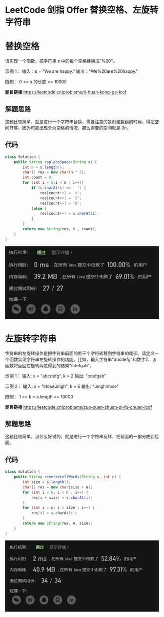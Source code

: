 # LeetCode 剑指 Offer 替换空格、左旋转字符串

# 替换空格
请实现一个函数，把字符串 s 中的每个空格替换成"%20"。

示例 1：
输入：s = "We are happy."
输出："We%20are%20happy."


限制：
0 <= s 的长度 <= 10000

**题目链接**
https://leetcode.cn/problems/ti-huan-kong-ge-lcof

## 解题思路
这题比较简单，就是进行一个字符串替换，需要注意的是创建数组的时候，得把空间开够，因为可能出现全为空格的情况，那么需要的空间就是 3n。

## 代码

```java
class Solution {
    public String replaceSpace(String s) {
        int n = s.length();
        char[] res = new char[n * 3];
        int count = 0;
        for (int i = 0;i < n ; i++){ 
            if (s.charAt(i) == ' ') {
                res[count++] = '%';
                res[count++] = '2';
                res[count++] = '0';
            }else {
                res[count++] = s.charAt(i);
            }
        }
        return new String(res, 0 , count);
    }
}
```
![image-20221017225742136](image/image-20221017225742136.png)


# 左旋转字符串
字符串的左旋转操作是把字符串前面的若干个字符转移到字符串的尾部。请定义一个函数实现字符串左旋转操作的功能。比如，输入字符串"abcdefg"和数字2，该函数将返回左旋转两位得到的结果"cdefgab"。

示例 1：
输入: s = "abcdefg", k = 2
输出: "cdefgab"

示例 2：
输入: s = "lrloseumgh", k = 6
输出: "umghlrlose"

限制：
1 <= k < s.length <= 10000

**题目链接**
https://leetcode.cn/problems/zuo-xuan-zhuan-zi-fu-chuan-lcof

## 解题思路

这题比较简单，没什么好说的，就是进行一个字符串反转，把前面的一部分放到后面。

## 代码

```java
class Solution {
    public String reverseLeftWords(String s, int n) {
        int size = s.length();
        char[] res = new char[size + n];
        for (int i = 0; i < n ; i++) {
            res[i + size] = s.charAt(i);
        }
        for (int i = n; i < size ; i++) {
            res[i] = s.charAt(i);
        }
        return new String(res, n, size);
    }
}
```
![image-20221017225834024](image/image-20221017225834024.png)